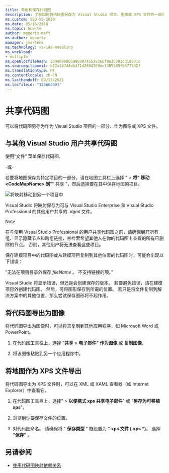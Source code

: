 ```yaml
---
title: 导出和保存代码图
description: 了解如何将代码图另存为 Visual Studio 项目、图像或 XPS 文件的一部分。
ms.custom: SEO-VS-2020
ms.date: 05/16/2018
ms.topic: how-to
author: mgoertz-msft
ms.author: mgoertz
manager: jmartens
ms.technology: vs-ide-modeling
ms.workload:
- multiple
ms.openlocfilehash: 2d9e89ed659969074553e366f0e35581c319801c
ms.sourcegitcommit: b12a38744db371d2894769ecf305585f9577792f
ms.translationtype: HT
ms.contentlocale: zh-CN
ms.lasthandoff: 09/13/2021
ms.locfileid: "126663893"
---
```

# <a name="share-code-maps"></a>共享代码图

可以将代码图另存为作为 Visual Studio 项目的一部分、作为图像或 XPS 文件。

## <a name="share-a-code-map-with-other-visual-studio-users"></a>与其他 Visual Studio 用户共享代码图

使用“文件”  菜单保存代码图。

-或-

若要将地图保存为特定项目的一部分，请在地图工具栏上选择 "  >  **将" 移动 \<CodeMapName> 到**"" 共享 "，然后选择要在其中保存地图的项目。

![将映射移动到另一个项目中](../modeling/media/codemapsmovemapmenu.png)

Visual Studio 将映射保存为可与 Visual Studio Enterprise 和 Visual Studio Professional 的其他用户共享的 *.dgml* 文件。

> [!NOTE]
> 在与使用 Visual Studio Professional 的用户共享代码图之前，请确保展开所有组、显示隐藏节点和跨组链接，并检索希望其他人在你的代码图上查看的所有已删除的节点。 否则，其他用户将无法查看这些项目。
>
> 保存建模项目中的代码图或从建模项目复制到其他位置的代码图时，可能会出现以下错误：
>
> “无法在项目目录外保存 *fileName* 。 不支持链接的项。”
>
> Visual Studio 将显示错误，但还是会创建保存的版本。 若要避免错误，请在建模项目外创建代码图。 然后，可将图形保存到所需的位置。 若只是将文件复制到解决方案中的其他位置，那么尝试保存图形将不起作用。

## <a name="export-a-code-map-as-an-image"></a>将代码图导出为图像

将代码图导出为图像时，可以将其复制到其他应用程序，如 Microsoft Word 或 PowerPoint。

1. 在代码图工具栏上，选择 "**共享**  >  **电子邮件" 作为图像** 或 **复制图像**。

2. 将该图像粘贴到另一个应用程序中。

## <a name="export-the-map-as-an-xps-file"></a>将地图作为 XPS 文件导出

将代码图导出为 XPS 文件时，可以在 XML 或 XAML 查看器（如 Internet Explorer）中查看它。

1. 在代码图工具栏上，选择"  >  **以便携式 xps 共享电子邮件**" 或 "**另存为可移植 xps**"。

2. 浏览到你要保存文件的位置。

3. 对代码图命名。 请确保将 " **保存类型** " 框设置为 " **xps 文件 (.xps \*)**。 选择 **“保存”** 。

## <a name="see-also"></a>另请参阅

- [使用代码图映射依赖关系](../modeling/map-dependencies-across-your-solutions.md)
